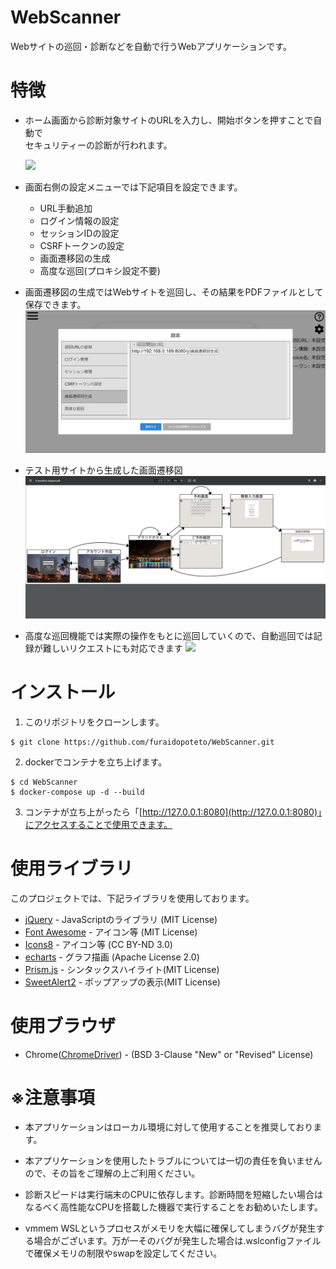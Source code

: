  
# WebScanner
Webサイトの巡回・診断などを自動で行うWebアプリケーションです。
 
# 特徴
 
* ホーム画面から診断対象サイトのURLを入力し、開始ボタンを押すことで自動で\
セキュリティーの診断が行われます。
 
  ![](./README_images/WebScanner.gif)

* 画面右側の設定メニューでは下記項目を設定できます。
  * URL手動追加
  * ログイン情報の設定
  * セッションIDの設定
  * CSRFトークンの設定
  * 画面遷移図の生成
  * 高度な巡回(プロキシ設定不要)

* 画面遷移図の生成ではWebサイトを巡回し、その結果をPDFファイルとして保存できます。
  ![](./README_images/CreateScreenTransition.png)
* テスト用サイトから生成した画面遷移図
  ![](./README_images/PDFFileImage.png)

* 高度な巡回機能では実際の操作をもとに巡回していくので、自動巡回では記録が難しいリクエストにも対応できます
  ![](./README_images/AdvancedMode.gif)
# インストール

1. このリポジトリをクローンします。
```git
$ git clone https://github.com/furaidopoteto/WebScanner.git
```
2. dockerでコンテナを立ち上げます。
```shell
$ cd WebScanner
$ docker-compose up -d --build
```
3. コンテナが立ち上がったら「[http://127.0.0.1:8080](http://127.0.0.1:8080)」にアクセスすることで使用できます。
 
# 使用ライブラリ
 このプロジェクトでは、下記ライブラリを使用しております。
 - [jQuery](https://jquery.com/) - JavaScriptのライブラリ (MIT License)
 - [Font Awesome](https://fontawesome.com/) - アイコン等 (MIT License)
 - [Icons8](https://icons8.jp/) - アイコン等 (CC BY-ND 3.0)
 - [echarts](https://echarts.apache.org/en/index.html) - グラフ描画 (Apache License 2.0)
 - [Prism.js](https://prismjs.com/) - シンタックスハイライト(MIT License)
 - [SweetAlert2](https://sweetalert2.github.io/) - ポップアップの表示(MIT License)

# 使用ブラウザ
* Chrome([ChromeDriver](https://github.com/geonetwork/chromedriver)) - (BSD 3-Clause "New" or "Revised" License)

# ※注意事項

* 本アプリケーションはローカル環境に対して使用することを推奨しております。

* 本アプリケーションを使用したトラブルについては一切の責任を負いませんので、その旨をご理解の上ご利用ください。

* 診断スピードは実行端末のCPUに依存します。診断時間を短縮したい場合はなるべく高性能なCPUを搭載した機器で実行することをお勧めいたします。

* vmmem WSLというプロセスがメモリを大幅に確保してしまうバグが発生する場合がございます。万が一そのバグが発生した場合は.wslconfigファイルで確保メモリの制限やswapを設定してください。